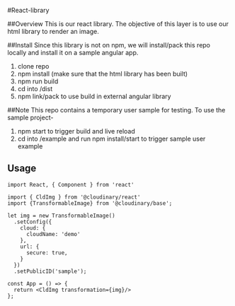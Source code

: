 #React-library

##Overview
This is our react library. The objective of this layer is to use our html
library to render an image.

##Install
Since this library is not on npm, we will install/pack this repo locally and install it on a sample angular app.

1. clone repo
2. npm install (make sure that the html library has been built)
3. npm run build
4. cd into /dist
5. npm link/pack to use build in external angular library

##Note
This repo contains a temporary user sample for testing.
To use the sample project-
1. npm start to trigger build and live reload
2. cd into /example and run npm install/start to trigger sample user example


## Usage

```tsx
import React, { Component } from 'react'

import { CldImg } from '@cloudinary/react'
import {TransformableImage} from '@cloudinary/base';

let img = new TransformableImage()
  .setConfig({
    cloud: {
      cloudName: 'demo'
    },
    url: {
      secure: true,
    }
  })
  .setPublicID('sample');

const App = () => {
  return <CldImg transformation={img}/>
};
```
